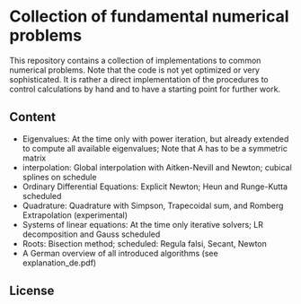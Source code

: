 # Collection of fundamental numerical problems

This repository contains a collection of implementations to common numerical problems. Note that the code is not yet optimized or very sophisticated. It is rather a direct implementation of the procedures to control calculations by hand and to have a starting point for further work.

## Content

* Eigenvalues: At the time only with power iteration, but already extended to compute all available eigenvalues; Note that A has to be a symmetric matrix
* interpolation: Global interpolation with Aitken-Nevill and Newton; cubical splines on schedule
* Ordinary Differential Equations: Explicit Newton; Heun and Runge-Kutta scheduled
* Quadrature: Quadrature with Simpson, Trapecoidal sum, and Romberg Extrapolation (experimental)
* Systems of linear equations: At the time only iterative solvers; LR decomposition and Gauss scheduled
* Roots: Bisection method; scheduled: Regula falsi, Secant, Newton
* A German overview of all introduced algorithms (see explanation_de.pdf)
  
## License
